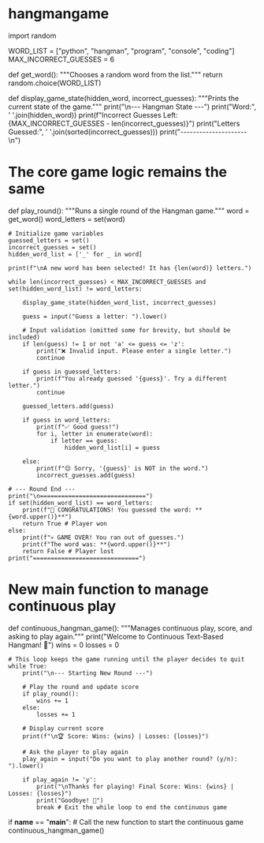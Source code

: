 # hangmangame
import random

WORD_LIST = ["python", "hangman", "program", "console", "coding"]
MAX_INCORRECT_GUESSES = 6

def get_word():
    """Chooses a random word from the list."""
    return random.choice(WORD_LIST)

def display_game_state(hidden_word, incorrect_guesses):
    """Prints the current state of the game."""
    print("\n--- Hangman State ---")
    print("Word:", ' '.join(hidden_word))
    print(f"Incorrect Guesses Left: {MAX_INCORRECT_GUESSES - len(incorrect_guesses)}")
    print("Letters Guessed:", ' '.join(sorted(incorrect_guesses)))
    print("---------------------\n")

# The core game logic remains the same
def play_round():
    """Runs a single round of the Hangman game."""
    word = get_word()
    word_letters = set(word)
    
    # Initialize game variables
    guessed_letters = set()
    incorrect_guesses = set()
    hidden_word_list = ['_' for _ in word]
    
    print(f"\nA new word has been selected! It has {len(word)} letters.")
    
    while len(incorrect_guesses) < MAX_INCORRECT_GUESSES and set(hidden_word_list) != word_letters:
        
        display_game_state(hidden_word_list, incorrect_guesses)
        
        guess = input("Guess a letter: ").lower()
        
        # Input validation (omitted some for brevity, but should be included)
        if len(guess) != 1 or not 'a' <= guess <= 'z':
            print("❌ Invalid input. Please enter a single letter.")
            continue
            
        if guess in guessed_letters:
            print(f"You already guessed '{guess}'. Try a different letter.")
            continue

        guessed_letters.add(guess)
        
        if guess in word_letters:
            print(f"✅ Good guess!")
            for i, letter in enumerate(word):
                if letter == guess:
                    hidden_word_list[i] = guess
                    
        else:
            print(f"😔 Sorry, '{guess}' is NOT in the word.")
            incorrect_guesses.add(guess)

    # --- Round End ---
    print("\n==============================")
    if set(hidden_word_list) == word_letters:
        print(f"🎉 CONGRATULATIONS! You guessed the word: **{word.upper()}**")
        return True # Player won
    else:
        print(f"💀 GAME OVER! You ran out of guesses.")
        print(f"The word was: **{word.upper()}**")
        return False # Player lost
    print("==============================")


# New main function to manage continuous play
def continuous_hangman_game():
    """Manages continuous play, score, and asking to play again."""
    print("Welcome to Continuous Text-Based Hangman! 📝")
    wins = 0
    losses = 0
    
    # This loop keeps the game running until the player decides to quit
    while True:
        print("\n--- Starting New Round ---")
        
        # Play the round and update score
        if play_round():
            wins += 1
        else:
            losses += 1
        
        # Display current score
        print(f"\n🏆 Score: Wins: {wins} | Losses: {losses}")
        
        # Ask the player to play again
        play_again = input("Do you want to play another round? (y/n): ").lower()
        
        if play_again != 'y':
            print("\nThanks for playing! Final Score: Wins: {wins} | Losses: {losses}")
            print("Goodbye! 👋")
            break # Exit the while loop to end the continuous game

if __name__ == "__main__":
    # Call the new function to start the continuous game
    continuous_hangman_game()
